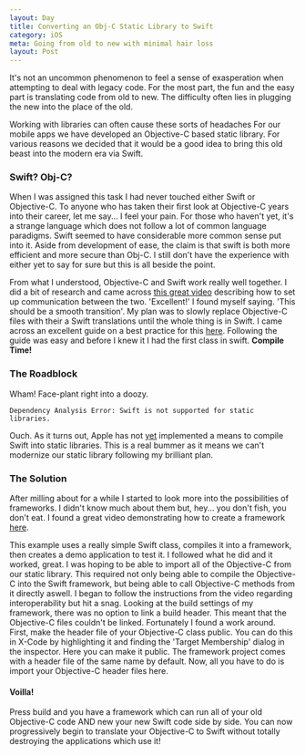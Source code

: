 ```yaml
---
layout: Day
title: Converting an Obj-C Static Library to Swift
category: iOS
meta: Going from old to new with minimal hair loss
layout: Post
---
```


It's not an uncommon phenomenon to feel a sense of exasperation when attempting to deal with legacy code.
For the  most part, the fun and the easy part is translating code from old to new.
The difficulty often lies in plugging the new into the place of the old.

Working with libraries can often cause these sorts of headaches
For our mobile apps we have developed an Objective-C based static library.
For various reasons we decided that it would be a good idea to bring this old beast into the modern era via Swift.

### Swift? Obj-C? 
When I was assigned this task I had never touched either Swift or Objective-C.
To anyone who has taken their first look at Objective-C years into their career, let me say... I feel your pain.
For those who haven't yet, it's a strange language which does not follow a lot of common language paradigms.
Swift seemed to have considerable more common sense put into it.
Aside from development of ease, the claim is that swift is both more efficient and more secure than Obj-C. 
I still don't have the experience with either yet to say for sure but this is all beside the point.

From what I understood, Objective-C and Swift work really well together.
I did a bit of research and came across [this great video](https://youtu.be/OvDk5zXCFe8) describing how to set up communication between the two.
'Excellent!' I found myself saying. 'This should be a smooth transition'.
My plan was to slowly replace Objective-C files with their a Swift translations until the whole thing is in Swift.
I came across an excellent guide on a best practice for this [here](https://www.oreilly.com/ideas/translating-your-objective-c-project-to-swift).
Following the guide was easy and before I knew it I had the first class in swift.
**Compile Time!**

### The Roadblock
Wham!
Face-plant right into a doozy.

    Dependency Analysis Error: Swift is not supported for static libraries.

Ouch.
As it turns out, Apple has not [yet](https://lists.swift.org/pipermail/swift-evolution/Week-of-Mon-20170213/032160.html) implemented a means to compile Swift into static libraries. 
This is a real bummer as it means we can't modernize our static library following my brilliant plan.

### The Solution
After milling about for a while I started to look more into the possibilities of frameworks. 
I didn't know much about them but, hey... you don't fish, you don't eat.
I found a great video demonstrating how to create a framework [here](https://youtu.be/Bl_mUj_ONHo).

This example uses a really simple Swift class, compiles it into a framework, then creates a demo application to test it.
I followed what he did and it worked, great.
I was hoping to be able to import all of the Objective-C from our static library.
This required not only being able to compile the Objective-C into the Swift framework, but being able to call Objective-C methods from it directly aswell.
I began to follow the instructions from the video regarding interoperability but hit a snag.
Looking at the build settings of my framework, there was no option to link a build header.
This meant that the Objective-C files couldn't be linked.
Fortunately I found a work around.
First, make the header file of your Objective-C class public. 
You can do this in X-Code by highlighting it and finding the 'Target Membership' dialog in the inspector.
Here you can make it public.
The framework project comes with a header file of the same name by default.
Now, all you have to do is import your Objective-C header files here.

#### Voilla!

Press build and you have a framework which can run all of your old Objective-C code AND new your new Swift code side by side. 
You can now progressively begin to translate your Objective-C to Swift without totally destroying the applications which use it!